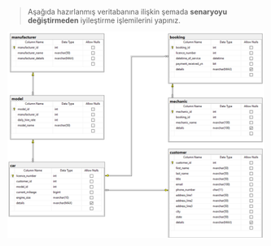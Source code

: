 >Aşağıda hazırlanmış veritabanına ilişkin şemada **senaryoyu değiştirmeden** iyileştirme işlemilerini yapınız.

![ChessTournament](./carservicecenter.png)